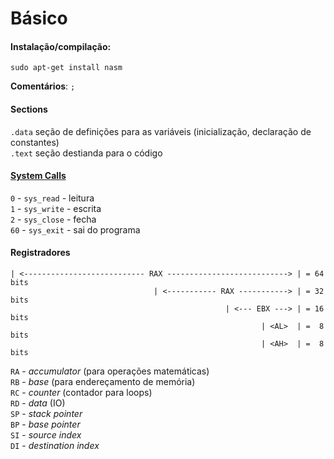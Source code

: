 # Básico

#### Instalação/compilação:  
```sudo apt-get install nasm```  

**Comentários**: ```;```  

#### Sections  
```.data``` seção de definições para as variáveis (inicialização, declaração de constantes)  
```.text``` seção destianda para o código

#### [System Calls](https://x64.syscall.sh/)
```0``` - ```sys_read``` - leitura  
```1``` - ```sys_write``` - escrita  
```2``` - ```sys_close``` - fecha  
```60``` - ```sys_exit``` - sai do programa  

#### Registradores

```
| <--------------------------- RAX ---------------------------> | = 64 bits
                                | <----------- RAX -----------> | = 32 bits
                                                | <--- EBX ---> | = 16 bits
                                                        | <AL>  | =  8 bits 
                                                        | <AH>  | =  8 bits 
```

```RA``` - *accumulator* (para operações matemáticas)  
```RB``` - *base* (para endereçamento de memória)  
```RC``` - *counter* (contador para loops)  
```RD``` - *data* (IO)  
```SP``` - *stack pointer*  
```BP``` - *base pointer*  
```SI``` - *source index*  
```DI``` - *destination index*  
